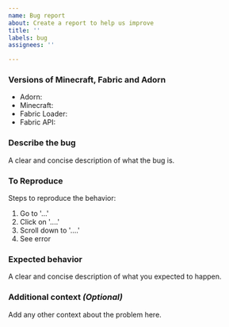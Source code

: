 ```yaml
---
name: Bug report
about: Create a report to help us improve
title: ''
labels: bug
assignees: ''

---
```


### Versions of Minecraft, Fabric and Adorn
- Adorn: 
- Minecraft: 
- Fabric Loader: 
- Fabric API: 

### Describe the bug
A clear and concise description of what the bug is.

### To Reproduce
Steps to reproduce the behavior:
1. Go to '...'
2. Click on '....'
3. Scroll down to '....'
4. See error

### Expected behavior
A clear and concise description of what you expected to happen.

### Additional context *(Optional)*
Add any other context about the problem here.
